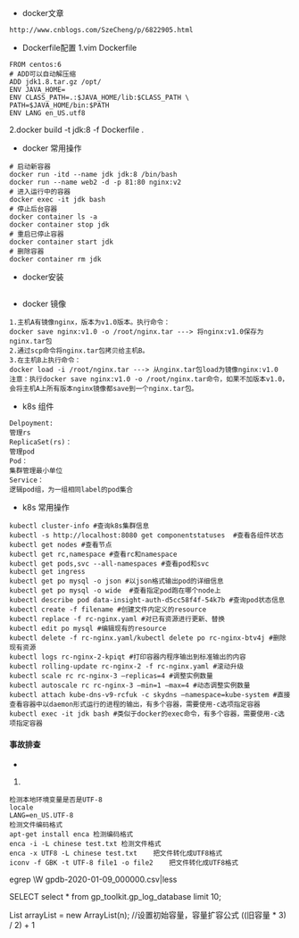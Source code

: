 - docker文章
```
http://www.cnblogs.com/SzeCheng/p/6822905.html
```
- Dockerfile配置
1.vim Dockerfile
```
FROM centos:6
# ADD可以自动解压缩
ADD jdk1.8.tar.gz /opt/
ENV JAVA_HOME=
ENV CLASS_PATH=.:$JAVA_HOME/lib:$CLASS_PATH \
PATH=$JAVA_HOME/bin:$PATH
ENV LANG en_US.utf8
```
2.docker build -t jdk:8 -f Dockerfile .

- docker 常用操作
```
# 启动新容器
docker run -itd --name jdk jdk:8 /bin/bash
docker run --name web2 -d -p 81:80 nginx:v2
# 进入运行中的容器
docker exec -it jdk bash
# 停止后台容器
docker container ls -a
docker container stop jdk
# 重启已停止容器
docker container start jdk
# 删除容器
docker container rm jdk
```
- docker安装
```

```
- docker 镜像
```
1.主机A有镜像nginx，版本为v1.0版本。执行命令：
docker save nginx:v1.0 -o /root/nginx.tar ---> 将nginx:v1.0保存为nginx.tar包
2.通过scp命令将nginx.tar包拷贝给主机B。
3.在主机B上执行命令：
docker load -i /root/nginx.tar ---> 从nginx.tar包load为镜像nginx:v1.0
注意：执行docker save nginx:v1.0 -o /root/nginx.tar命令，如果不加版本v1.0，会将主机A上所有版本nginx镜像都save到一个nginx.tar包。
```

- k8s 组件
```
Delpoyment:
管理rs
ReplicaSet(rs)：
管理pod
Pod：
集群管理最小单位
Service：
逻辑pod组，为一组相同label的pod集合
```

- k8s 常用操作
```
kubectl cluster-info #查询k8s集群信息
kubectl -s http://localhost:8080 get componentstatuses  #查看各组件状态
kubectl get nodes #查看节点
kubectl get rc,namespace #查看rc和namespace
kubectl get pods,svc --all-namespaces #查看pod和svc
kubectl get ingress
kubectl get po mysql -o json #以json格式输出pod的详细信息
kubectl get po mysql -o wide  #查看指定pod跑在哪个node上
kubectl describe pod data-insight-auth-d5cc58f4f-54k7b #查询pod状态信息
kubectl create -f filename #创建文件内定义的resource
kubectl replace -f rc-nginx.yaml #对已有资源进行更新、替换
kubectl edit po mysql #编辑现有的resource
kubectl delete -f rc-nginx.yaml/kubectl delete po rc-nginx-btv4j #删除现有资源
kubectl logs rc-nginx-2-kpiqt #打印容器内程序输出到标准输出的内容
kubectl rolling-update rc-nginx-2 -f rc-nginx.yaml #滚动升级
kubectl scale rc rc-nginx-3 —replicas=4 #调整实例数量
kubectl autoscale rc rc-nginx-3 —min=1 —max=4 #动态调整实例数量
kubectl attach kube-dns-v9-rcfuk -c skydns —namespace=kube-system #直接查看容器中以daemon形式运行的进程的输出，有多个容器，需要使用-c选项指定容器
kubectl exec -it jdk bash #类似于docker的exec命令，有多个容器，需要使用-c选项指定容器

```
#### 事故排查

-
1.

```
检测本地环境变量是否是UTF-8
locale
LANG=en_US.UTF-8
检测文件编码格式
apt-get install enca 检测编码格式
enca -i -L chinese test.txt 检测文件格式
enca -x UTF8 -L chinese test.txt    把文件转化成UTF8格式
iconv -f GBK -t UTF-8 file1 -o file2    把文件转化成UTF8格式
```

egrep \W gpdb-2020-01-09_000000.csv|less


SELECT
select * from gp_toolkit.gp_log_database limit 10;

List arrayList = new ArrayList(n); //设置初始容量，容量扩容公式 ((旧容量 * 3) / 2) + 1
